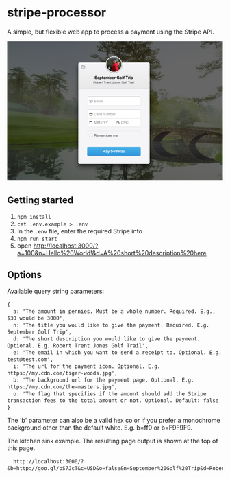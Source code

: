 # stripe-processor
A simple, but flexible web app to process a payment using the Stripe API.

![The Kitchen Sink](/stripe-payment.png)

## Getting started

1. `npm install`
1. `cat .env.example > .env`
1. In the `.env` file, enter the required Stripe info
1. `npm run start`
1. open [http://localhost:3000/?a=100&n=Hello%20World!&d=A%20short%20description%20here](http://localhost:3000/?a=100&n=Hello%20World!&d=A%20short%20description%20here)

## Options
Available query string parameters:
```
{
  a: 'The amount in pennies. Must be a whole number. Required. E.g., $30 would be 3000',
  n: 'The title you would like to give the payment. Required. E.g. September Golf Trip',
  d: 'The short description you would like to give the payment. Optional. E.g. Robert Trent Jones Golf Trail',
  e: 'The email in which you want to send a receipt to. Optional. E.g. test@test.com',
  i: 'The url for the payment icon. Optional. E.g. https://my.cdn.com/tiger-woods.jpg',
  b: 'The background url for the payment page. Optional. E.g. https://my.cdn.com/the-masters.jpg',
  o: 'The flag that specifies if the amount should add the Stripe transaction fees to the total amount or not. Optional. Default: false'
}
```
The 'b' parameter can also be a valid hex color if you prefer a monochrome background other than the default white. E.g. b=ff0 or b=F9F9F9.

The kitchen sink example. The resulting page output is shown at the top of this page.
```
  http://localhost:3000/?&b=http://goo.gl/oS7JcT&c=USD&o=false&n=September%20Golf%20Trip&d=Robert%20Trent%20Jones%20Golf%20Trail&f=Nate&l=Clark&a=49999&i=http://goo.gl/n5dbYn
```
